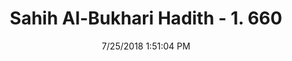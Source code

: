 ---
title        : "Sahih Al-Bukhari Hadith - 1. 660"
date         : 7/25/2018 1:51:04 PM
draft        : false
type         : "hadith"
layout       : "hadith"
BookCode     : "SHB"
VolumeNumber : "1"
HadithNumber : "660"
categories  :  ["Adhan-Sin of raising head before Imam does"]
tags  :  ["Abu Huraira"]
---